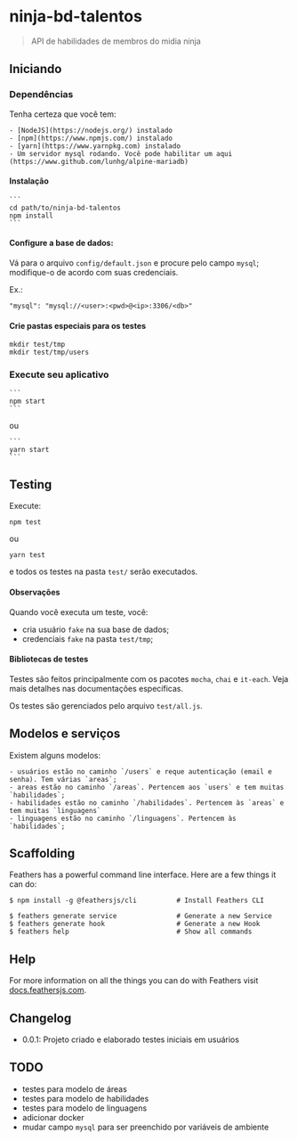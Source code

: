 # ninja-bd-talentos

> API de habilidades de membros do midia ninja

## Iniciando

### Dependências

Tenha certeza que você tem:

    - [NodeJS](https://nodejs.org/) instalado
    - [npm](https://www.npmjs.com/) instalado
    - [yarn](https://www.yarnpkg.com) instalado
    - Um servidor mysql rodando. Você pode habilitar um aqui (https://www.github.com/lunhg/alpine-mariadb)
    
#### Instalação

    ```
    cd path/to/ninja-bd-talentos
    npm install
    ```

#### Configure a base de dados:

Vá para o arquivo `config/default.json` e procure pelo campo `mysql`; modifique-o de acordo com suas credenciais.

Ex.:

    "mysql": "mysql://<user>:<pwd>@<ip>:3306/<db>"

#### Crie pastas especiais para os testes

    mkdir test/tmp
    mkdir test/tmp/users
    
### Execute seu aplicativo

    ```
    npm start
    ```

ou

    ```
    yarn start
    ```


## Testing

Execute:

  ```
  npm test
  ``` 
  
ou

  ```
  yarn test
  ``` 
  
e todos os testes na pasta `test/` serão executados.

#### Observações

Quando você executa um teste, você:

* cria usuário `fake` na sua base de dados;
* credenciais `fake` na pasta `test/tmp`;

#### Bibliotecas de testes

Testes são feitos principalmente com os pacotes `mocha`, `chai` e `it-each`. Veja mais detalhes nas documentações específicas.

Os testes são gerenciados pelo arquivo `test/all.js`. 

## Modelos e serviços

Existem alguns modelos:

    - usuários estão no caminho `/users` e reque autenticação (email e senha). Tem várias `areas`;
    - areas estão no caminho `/areas`. Pertencem aos `users` e tem muitas `habilidades`;
    - habilidades estão no caminho `/habilidades`. Pertencem às `areas` e tem muitas `linguagens`
    - linguagens estão no caminho `/linguagens`. Pertencem às `habilidades`;

## Scaffolding

Feathers has a powerful command line interface. Here are a few things it can do:

```
$ npm install -g @feathersjs/cli          # Install Feathers CLI

$ feathers generate service               # Generate a new Service
$ feathers generate hook                  # Generate a new Hook
$ feathers help                           # Show all commands
```

## Help

For more information on all the things you can do with Feathers visit [docs.feathersjs.com](http://docs.feathersjs.com).

## Changelog

  - 0.0.1: Projeto criado e elaborado testes iniciais em usuários
  
## TODO

  - testes para modelo de áreas
  - testes para modelo de habilidades
  - testes para modelo de linguagens
  - adicionar docker
  - mudar campo `mysql` para ser preenchido por variáveis de ambiente
